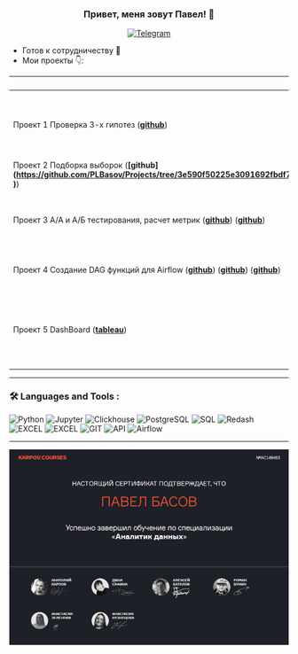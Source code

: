 ### <p align="center">Привет, меня зовут Павел! 👋</p>

<div align="center">

  <a href="">[![Telegram](https://img.shields.io/badge/-Telegram-27A7E7?style=for-the-badge&logo=telegram)](https://t.me/PLBasov)</a>

</div>

* Готов к сотрудничеству 🤝
* Мои проекты 👇: 

|Название проекта| Описание проекта| Стек|
|----------------|-----------------|-----|
|Проект 1  Проверка 3-х гипотез  (__[github](https://github.com/PLBasov/Projects/tree/d2f17031b1ac18c793262b88b4a3a96477238e6c/Hypothesis%20testing)__)|Анализ данных, расчет продуктовых метрик (Retention, Conversion Rate, GMV, LTV и др.). Проверка гипотез, расчет ICE.|pandas,numpy,seaborn,  matplotlib,scipy|
|Проект 2  Подборка выборок  (__[github](https://github.com/PLBasov/Projects/tree/3e590f50225e3091692fbdf70017080e510d9f58/MonteCarlo%20(%D1%80%D0%B0%D0%B7%D0%BC%D0%B5%D1%80%20%D0%B2%D1%8B%D0%B1%D0%BE%D1%80%D0%BA%D0%B8 )__)|Подбор выборок методом Monte Carlo.|Pandas, Monte Carlo|
|Проект 3  А/А и А/Б тестирования, расчет метрик  (__[github](https://github.com/PLBasov/Projects/tree/d2f17031b1ac18c793262b88b4a3a96477238e6c/AB%20tests%2C%20metrics)__) (__[github](https://github.com/PLBasov/Projects/tree/3e590f50225e3091692fbdf70017080e510d9f58/AA_AB%20tests)__)|Расчет и анализ продуктовых метрик(ARPU, ARPPU, CR). Проведение А/А и А/Б тестов |pandas,scipy,requests,SQL|
|Проект 4  Создание DAG функций для Airflow  (__[github](https://github.com/PLBasov/Projects/tree/d2f17031b1ac18c793262b88b4a3a96477238e6c/Airflow%20functions)__) (__[github](https://github.com/PLBasov/Projects/tree/3e590f50225e3091692fbdf70017080e510d9f58/Airfolw_Python_SQL)__) (__[github](https://github.com/PLBasov/Projects/tree/3e590f50225e3091692fbdf70017080e510d9f58/Airflow_Telegram)__)|Анализ и обработка данных, создание автоматизированных отчетов|Python, Airflow, SQL, Telegram|
|Проект 5  DashBoard  (__[tableau](https://public.tableau.com/app/profile/pavel.basov/viz/Hotelsanalytics3/HotelsAnalytics3)__)|Создание дашборда с определнным набором графиков и фильтров(Фактоиды, line и bar charts, таблицы). Создание расчетных полей, параметров|Tableau|




<hr>

###  🛠️ Languages and Tools :  



![Python](https://img.shields.io/badge/-Python-FFF?style=for-the-badge&logo=python)
![Jupyter](https://img.shields.io/badge/-Jupyter_Notebook-FFF?style=for-the-badge&logo=Jupyter)
![Clickhouse](https://img.shields.io/badge/-Clickhouse-FFF?style=for-the-badge&logo=Clickhouse)
![PostgreSQL](https://img.shields.io/badge/-PostgreSQL-FFF?style=for-the-badge&logo=PostgreSQL)
![SQL](https://img.shields.io/badge/-SQL-00A4EF?style=for-the-badge&logo=SQL)
![Redash](https://img.shields.io/badge/-Redash-E44D26?style=for-the-badge&logo=Redash)
![EXCEL](https://img.shields.io/badge/-EXCEL-FF?style=for-the-badge&logo=EXCEL)
![EXCEL](https://img.shields.io/badge/-Google_Sheets-FFF?style=for-the-badge&logo=GoogleSheets)
![GIT](https://img.shields.io/badge/-GIT-FFF?style=for-the-badge&logo=GIT)
![API](https://img.shields.io/badge/-API-FF6600?style=for-the-badge&logo=API)
![Airflow](https://img.shields.io/badge/-Airflow-77DDE7?style=for-the-badge&logo=AIRFLOW)

--------------------------------------------------------------------------------

![Сертификат](https://github.com/PLBasov/PLBasov/blob/main/%D0%A1%D0%B5%D1%80%D1%82%D0%B8%D1%84%D0%B8%D0%BA%D0%B0%D1%82.png)
